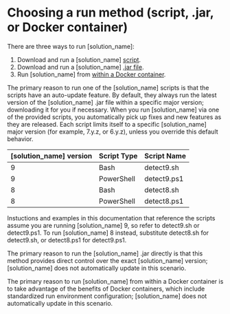 # Choosing a run method (script, .jar, or Docker container)

There are three ways to run [solution_name]:

1. Download and run a [solution_name] [script](runningscript.md).
1. Download and run a [solution_name] [.jar file](runningjar.md).
1. Run [solution_name] from [within a Docker container](../runincontainer.md).

The primary reason to run one of the [solution_name] scripts is that the scripts have an auto-update feature.
By default, they always
run the latest version of the [solution_name] .jar file within a specific major version; downloading it for you if necessary.
When you run [solution_name] via one of the provided scripts, you automatically pick up fixes and new features as they are released.
Each script limits itself to a specific [solution_name] major version (for example, 7.y.z, or 6.y.z), unless you override
this default behavior.

| [solution_name] version | Script Type | Script Name |
|-------------------------| --- |-------------|
| 9 | Bash | detect9.sh  |
| 9 | PowerShell | detect9.ps1 |
| 8 | Bash | detect8.sh  |
| 8 | PowerShell | detect8.ps1 |

Instuctions and examples in this documentation that reference the scripts assume you are running
[solution_name] 9, so refer to detect9.sh or detect9.ps1. To run [solution_name] 8 instead,
substitute detect8.sh for detect9.sh, or detect8.ps1 for detect9.ps1.

The primary reason to run the [solution_name] .jar directly is that this method provides
direct control over the exact [solution_name] version;
[solution_name] does not automatically update in this scenario.

The primary reason to run [solution_name] from within a Docker container is to take advantage of the benefits of Docker containers, which include standardized run environment configuration;
[solution_name] does not automatically update in this scenario.
